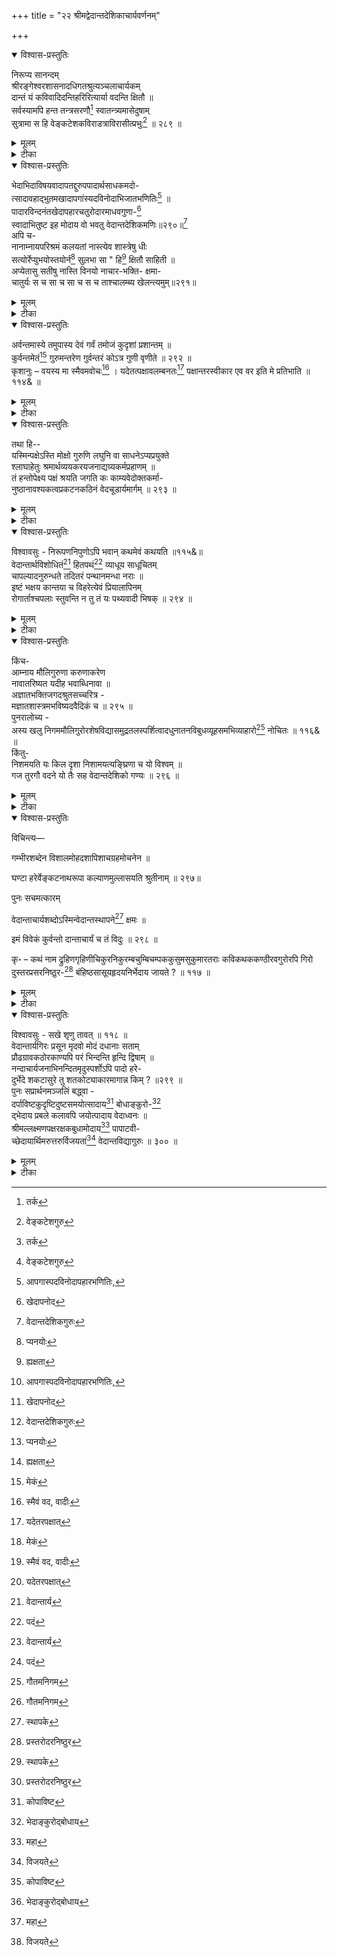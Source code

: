 +++
title = "२२ श्रीमद्वेदान्तदेशिकाचार्यवर्णनम्"

+++

<details open><summary>विश्वास-प्रस्तुतिः</summary>

निरूप्य सानन्दम्   
श्रीरङ्गेश्वरशासनादधिगतश्रुत्यञ्चलाचार्यकम्   
दान्तं यं कविवादिदन्तिहरिरित्यार्या वदन्ति क्षितौ ॥   
सर्वस्यामपि हन्त तन्त्रसरणौ[^362] स्वातन्त्र्यमासेदुषाम्   
सुत्रामा स हि वेङ्कटेशकविराडत्राविरासीत्प्रभुः[^363] ॥ २८९ ॥

[^362]:
     तर्क


[^363]:
     वेङ्कटेशगुरु
</details>

<details><summary>मूलम्</summary>

निरूप्य सानन्दम्   
श्रीरङ्गेश्वरशासनादधिगतश्रुत्यञ्चलाचार्यकम्   
दान्तं यं कविवादिदन्तिहरिरित्यार्या वदन्ति क्षितौ ॥   
सर्वस्यामपि हन्त तन्त्रसरणौ[^362] स्वातन्त्र्यमासेदुषाम्   
सुत्रामा स हि वेङ्कटेशकविराडत्राविरासीत्प्रभुः[^363] ॥ २८९ ॥

[^362]:
     तर्क


[^363]:
     वेङ्कटेशगुरु
</details>

<details><summary>टीका</summary>

प्रकटितेति । प्रकटितः दशायां वर्तिकायां अवतारः आविर्भावः येन, प्रकटिता दशसंख्याका अवताराः मत्स्य कूर्मादयो येनेति च तस्मिन् । प्रचुरं बहुलं च तत् आज्यं घृतं च तस्य, पक्षे प्रचुरायाः आजेः राक्षस संग्रामस्य च " संग्रामाभ्यागमाहवाः । समुदायः स्त्रियः संवित्-समित्या जि-समिद्-युधः" इत्यमरः । आकलनेन स्वीकरणेन भावितं प्राप्तं स्फुरणं दीप्तिः प्रसिद्धिश्च यस्य तस्मिन् । विभावर्यां निशायां " निशा निशीथिनी रात्रिस्त्रियामा क्षणदा क्षपा । विभावरी" इत्यमरः । उदितां उत्पन्नां भीतिं अन्धकारसंबन्धिनीमित्यर्थः । हरति निवारयतीति तद्धरस्त स्मिन् पक्षे अरिभ्यः शत्रुभ्यः उदितभीतिं हरतीति च तस्मिन् विभौ प्रभौ दीपप्रकाश इति नाम क्षमं योग्यमेव ॥ २८८ ॥

अथ वेदान्तदेशिकवर्णनमाक्षिपति - निरूप्येत्यादि ।

श्रीरङ्गेति । श्रीरङ्गेश्वरस्य भगवतः शासनात् । ल्यब्लोपे पञ्चमी । आज्ञां प्राप्येत्यर्थः । अधिगतं स्वीकृतं श्रुतीनां वेदानामञ्चलानां अग्राणां उपनिषदां आचार्यकं व्याख्यातृत्वं येन तं " मन्त्रत्र्याख्याकृदाचार्यः ' इत्यमरः । अत एव दान्तं जितबाह्यान्तरिन्द्रियं यं वेङ्कटेशं कवयः पण्डिताः वादिनश्च तद्रूपा ये दन्तिनो गजास्तेषां हरिः सिंह इति क्षितौ पृथिव्यां आर्याः श्रेष्ठा जनाः वदन्ति कथयन्ति । एतदेव सहेतुकमुपपादयति - हि यतः सर्वस्यामपि, हन्तेत्याश्चर्ये । तन्त्रसरणौ शास्त्रमार्गे स्वातन्त्र्यं आसेदुषां प्राप्तवतां मध्ये, सदेर्धातोः "भाषायां सद-वस-श्रुवः” इति भूतसामान्ये लिटि क्वसुः । " वसोः संप्रसारणम्” इति भसंज्ञायां संप्रसारणं च । सुत्रामा इन्द्रः सः वेङ्कटेशकविराट् प्रभुः अत्र काञ्च्यां आविरासीत् प्रकटीबभूव ॥ २८९ ॥
</details>

<details open><summary>विश्वास-प्रस्तुतिः</summary>

भेदाभिदाविषयवादापतद्दुरुपपादार्थसाधकमदो-   
त्सादावहाद्भुतमखादापगांस्यदविनोदाभिजातभणितिः[^364] ॥   
पादारविन्दनंतखेदापहारचतुरोदारमाधवगुणा-[^365]   
स्वादाभितुष्ट इह मोदाय वो भवतु वेदान्तदेशिकमणिः॥२९०॥[^366]   
अपि च-   
नानाम्नायपरिश्रमं कलयतां नास्त्येव शास्त्रेषु धीः   
सत्योर्रेप्युभयोस्तयोर्न[^367] सुलभा सा " हि[^368] क्षितौ साहिती ॥   
अप्येतासु सतीषु नास्ति विनयो नाचार-भक्ति- क्षमा-   
चातुर्यः स च सा च सा च स च ताश्चालम्ब्य खेलन्त्यमुम्॥२९१॥

[^364]:
     आपगास्पदविनोदापहारभणितिः, 


[^365]:
     खेदापनोद


[^366]:
     वेदान्तदेशिकगुरुः


[^367]:
     प्यनयोः


[^368]:
     ह्यक्षता
</details>

<details><summary>मूलम्</summary>

भेदाभिदाविषयवादापतद्दुरुपपादार्थसाधकमदो-   
त्सादावहाद्भुतमखादापगांस्यदविनोदाभिजातभणितिः[^364] ॥   
पादारविन्दनंतखेदापहारचतुरोदारमाधवगुणा-[^365]   
स्वादाभितुष्ट इह मोदाय वो भवतु वेदान्तदेशिकमणिः॥२९०॥[^366]   
अपि च-   
नानाम्नायपरिश्रमं कलयतां नास्त्येव शास्त्रेषु धीः   
सत्योर्रेप्युभयोस्तयोर्न[^367] सुलभा सा " हि[^368] क्षितौ साहिती ॥   
अप्येतासु सतीषु नास्ति विनयो नाचार-भक्ति- क्षमा-   
चातुर्यः स च सा च सा च स च ताश्चालम्ब्य खेलन्त्यमुम्॥२९१॥

[^364]:
     आपगास्पदविनोदापहारभणितिः, 


[^365]:
     खेदापनोद


[^366]:
     वेदान्तदेशिकगुरुः


[^367]:
     प्यनयोः


[^368]:
     ह्यक्षता
</details>

<details><summary>टीका</summary>

भेदेति । किंच भो जनाः, वेदान्तदेशिकमणिः वेदान्ताचार्यश्रेष्ठः स वेङ्कटेशगुरुः इह काञ्च्यां नगर्यां, वो युष्माकं मोदाय आनन्दाय भवतु । कथंभूतः । भेदः जीवात्मनोः पृथक्त्वं च अभिदा तयोरैक्यं च ते विषये प्रतिपाये ययोस्तथाभूतौ यौ वादौ तदर्थमापततां प्राप्तवतां, दुरुपपादस्य प्रतिपादयितुमशक्यस्य अर्थस्य भिन्न- क्यान्यतररूपस्य साधकानां वादिनां मदस्य गर्वस्य उत्सादावहाः उच्छेदसंपादकाः अत एव अद्भुताः आश्चर्यरूपाश्च मखादा यज्ञभुजो देवास्तेषां आपगा गङ्गा नदी तस्याः स्यन्दस्य प्रवाहस्येव विनोदो विलासो यासां तादृशश्च । निखिलशास्त्राणां याथार्थ्यप्रतिपादनेन पापहारकत्वाद्गङ्गाप्रवाहविनोदसादृश्यम् । अत एव अभिजाता निर्मलाश्च भणितयो वचनानि यस्य सः तथाभूतः । पुनश्च पादारविन्दे चरणकमले नतानां भक्त्या नम्राणां खेदस्य क्लेशस्य अपहारे निवारणे चतुरस्य अत एव उदारस्य महतः "उदारो दातृ-महतोः " इत्यमरः । माधवस्य विष्णोः गुणानां भक्तवात्सल्यादीनाम् आस्वादेन अभितुष्टः । वेङ्कटेशकविरिति संबन्धः ॥ २९० ॥

नानेति । अपि च नानाम्नायेषु निखिलवेदेषु “श्रुतिः स्त्री वेद आम्नाय : ' इत्यमरः । परिश्रमं अध्ययनरूपं कलयतां कुर्वतां, शास्त्रेषु वेदान्तादिषु धीः अर्थज्ञानरूपा बुद्धिः नास्त्येव नैवास्ति । अत्र सर्वत्र प्रायश इति शेषो ग्राह्यः । तयोः उभयोः वेद-शास्त्रबुद्ध्योः सत्योरपि सा हि प्रसिद्धा साहिती यथार्थव्युत्पत्तिः क्षितौ पृथिव्यां न सुलभा । ननु कदाचित् एतासु वेद-शास्त्र- यथार्थव्युत्पत्तिषु सतीष्वपि विनयो नम्रता नास्ति । तथा आचारः यथाशास्त्राचरणं च भक्तिः भगवति प्रेम च क्षमा सुखदुःखादिद्वन्द्वसहनं च चातुरी कर्तव्याकर्तव्यकौशलं च ताः चतस्रः न सन्त्येव । अमुं तु आलम्ब्य आश्रित्य सः वेदाभ्यासश्च सा शास्त्रबुद्धिश्व सा साहिती च, सः विनयश्च, ताः आचार-भक्ति- क्षमा चातुर्यश्च खेलन्ति क्रीडन्ति । अनेन लोक- विलक्षणोऽयमिति व्यज्यते ॥ २९१ ॥
</details>

<details open><summary>विश्वास-प्रस्तुतिः</summary>

अर्वन्तमास्ये तमुपास्य देवं गर्वं तमोजं कुदृशां प्रशान्तम् ॥   
कुर्वन्तमेतं[^369] गुरुमन्तरेण गुर्वन्तरं कोऽत्र गुणी वृणीते ॥ २९२ ॥   
कृशानुः – वयस्य मा स्मैवमवोचः[^370] । यदेतत्पक्षावलम्बनतः[^371] पक्षान्तरस्वीकार एव वर इति मे प्रतिभाति ॥ ११४& ॥

[^369]:
     मेकं


[^370]:
     स्मैवं वद, वादीः


[^371]:
     यदेतरपक्षात्
</details>

<details><summary>मूलम्</summary>

अर्वन्तमास्ये तमुपास्य देवं गर्वं तमोजं कुदृशां प्रशान्तम् ॥   
कुर्वन्तमेतं[^369] गुरुमन्तरेण गुर्वन्तरं कोऽत्र गुणी वृणीते ॥ २९२ ॥   
कृशानुः – वयस्य मा स्मैवमवोचः[^370] । यदेतत्पक्षावलम्बनतः[^371] पक्षान्तरस्वीकार एव वर इति मे प्रतिभाति ॥ ११४& ॥

[^369]:
     मेकं


[^370]:
     स्मैवं वद, वादीः


[^371]:
     यदेतरपक्षात्
</details>

<details><summary>टीका</summary>

किंच अर्वन्तमिति । आस्ये मुखे अर्वन्तं अश्वरूपं " वाजि - वाहार्व- गन्धर्व - हय- सैन्धव-सप्तयः " इत्यमरः । तं देवं हयग्रीवावतारं उपास्य संसेव्य, कुत्सितं यथा तथा पश्यन्ति अर्थात् वेद-शास्त्राणि, ते कुदृशः वेद-शास्त्रादीनां विपरीतार्थकारिण इत्यर्थः । तेषां तमोजं अज्ञानजन्यं गर्वम् अभिमानं प्रशान्तं नष्टं कुर्वन्तं एतादृशं एवं वेदान्ताचार्यगुरुमन्तरेण विना " अन्तराऽन्तरेण - " इति द्वितीया । गुर्वन्तरं अन्यं गुरुं अत्र लोके, को गुणी पुरुषः वृणीते अङ्गीकरोति ? अपि तु कोऽपि नैवेत्यर्थः ॥ २९२ ॥

वयस्येति । हे वयस्य, एवं ' एतं गुरुमन्तरेण गुर्वन्तरं न वृणीते ' इत्यादि- रूपं मा स्म अवोचः मा वद । अत्र माङ्योगे अडागमः प्रामादिकः । “न माङ्योगे" इति तन्निषेधात् । अथवा केवलं माशब्दमङ्गीकृत्य कथंचित् समाधेयम् । यतः एतस्य गुरोः पक्षावलम्बनतः पक्षाश्रयात् द्वैतप्रचुरत्वादित्यर्थः । पक्षान्तरस्य अन्यपक्षस्य शुद्धाद्वैतप्रतिपादकस्येत्यर्थः । स्वीकारः अङ्गीकार एव वर इति मे प्रतिभाति । अत्र भावदर्पणकृता मर्कटकिशोर-मार्जारकिशोरन्यायतुल्यतया व्याख्यातम् । 'यथा- मर्कटकिशोरः प्राकारादिलङ्घनेऽपि दृढमवलम्बमानः मातुः काङ्क्षितं स्तन्यमनुभवति, तथा श्रौत - स्मार्तकर्मद्वारा सेवमानो भक्तः भगवत्प्रसादं लभत इति - मर्कट किशोरन्यायानुगृहीतः । तस्मात् पक्षान्तरमन्यः पक्षः यथा मार्जारकिशोरं तन्माता मार्जारी स्वयमेव दन्तघातनादेः संरक्ष्य देशाद्देशान्तरं नीत्वा पुष्णाति तथा सर्वं कर्म विहाय स्वात्मानं भगवते निवेद्य वर्तमानं स्वयमेव भगवान् कृतयोग - क्षेमो रक्षतीति - मार्जार किशोरन्यायानुगृहीतः वर इति' इति ॥ ११४& ॥
</details>

<details open><summary>विश्वास-प्रस्तुतिः</summary>

तथा हि--   
यस्मिन्पक्षेऽस्ति मोक्षो गुरुणि लघुनि वा साधनेऽप्यप्रयुक्ते   
श्लाघाहेतुः श्रमार्थव्ययकरयजनाद्यग्र्यकर्मप्रहाणम् ॥   
तं हन्तोपेक्ष्य पक्षं श्रयति जगति कः काम्यवेदोक्तकर्मा-   
नुष्ठानावश्यकत्वप्रकटनकठिनं वेदचूडार्यमार्गम् ॥ २९३ ॥
</details>

<details><summary>मूलम्</summary>

तथा हि--   
यस्मिन्पक्षेऽस्ति मोक्षो गुरुणि लघुनि वा साधनेऽप्यप्रयुक्ते   
श्लाघाहेतुः श्रमार्थव्ययकरयजनाद्यग्र्यकर्मप्रहाणम् ॥   
तं हन्तोपेक्ष्य पक्षं श्रयति जगति कः काम्यवेदोक्तकर्मा-   
नुष्ठानावश्यकत्वप्रकटनकठिनं वेदचूडार्यमार्गम् ॥ २९३ ॥
</details>

<details><summary>टीका</summary>

उक्तार्थमेव विशदीकरोति - यस्मिन्पक्ष इति । यस्मिन् अन्यस्मिन् शुद्धाद्वैतप्रतिपादके पक्षे, गुरुणि महति कतिपयदिनसाध्ये यज्ञादिरूपे, वाऽथवा लघुनि दर्श - पूर्ण - मासादिरूपे साधने कर्मणि अप्रयुक्ते अनाचरिते सत्यपि, मोक्षः अस्ति । अत एव स पक्षः श्लाघाहेतुः प्रशंसाकारणम् । श्रमः शरीरप्रयासश्च अर्थव्ययः द्रव्य- व्ययश्च तौ करोतीति तत्करं तच्च तत् यजनादि आदिशब्देन तपःकृच्छ्रादेः संग्रहः । अग्र्याणां ब्राह्मणानां कर्म तस्य प्रकर्षेण हानं विनाशो यस्मिन् तथाभूतम् । तं पक्षं, हन्तेति खेदे । उपेक्ष्य काम्यानां वेदोक्तानां कर्मणां "स्वर्गकामो यजेत" इत्यादिरूपाणाम् अनुष्ठानस्य आवश्यकत्वस्य आवश्यकर्तव्यस्य प्रकटनेन कठिनं कर्तुमशक्यं वेदचूडार्यस्य वेदान्ताचार्यस्य मार्गं पक्षं जगति कः श्रयति अङ्गीकरोति ? कोऽपि नैवेत्यर्थः । अयं भावः - अयं वेदान्ताचार्यः वेङ्कटाचार्याभिधः स्वयं यज्ञादिकाम्य- कर्मणामनुष्ठाता तत एव च यज्ञादिकर्मानुष्ठानोत्तरमेव ज्ञानेन मुक्तिरिति तत्सिद्धान्तः । एतस्मादन्यस्मिन् श्रीमच्छंकराचार्यादिमते तु मोक्षसाधने काम्यादिकर्मणां नावश्यकता, किंतु शमदमादिसाधनसंपन्नतया विधिवद्गुरूपसत्तिपूर्वकात्मज्ञानेन वै मुक्तिरिति । तस्मात् स एव पक्षो वर इति ॥ २९३ ॥
</details>

<details open><summary>विश्वास-प्रस्तुतिः</summary>

विश्वावसुः - निरूपणनिपुणोऽपि भवान् कथमेवं कथयति ॥११५&॥   
वेदान्तार्थविशोधितं[^372] हितपथं[^373] व्याधूय साधूचितम्   
चापल्यादनुरुन्धते तदितरं पन्थानमन्धा नराः ॥   
इष्टं भक्षय कान्तया च विहरेत्येवं प्रियालापिनम्   
रोगार्ताश्चपलाः स्तुवन्ति न तु तं यः पथ्यवादी भिषक् ॥ २९४ ॥

[^372]:
     वेदान्तार्य


[^373]:
     पदं
</details>

<details><summary>मूलम्</summary>

विश्वावसुः - निरूपणनिपुणोऽपि भवान् कथमेवं कथयति ॥११५&॥   
वेदान्तार्थविशोधितं[^372] हितपथं[^373] व्याधूय साधूचितम्   
चापल्यादनुरुन्धते तदितरं पन्थानमन्धा नराः ॥   
इष्टं भक्षय कान्तया च विहरेत्येवं प्रियालापिनम्   
रोगार्ताश्चपलाः स्तुवन्ति न तु तं यः पथ्यवादी भिषक् ॥ २९४ ॥

[^372]:
     वेदान्तार्य


[^373]:
     पदं
</details>

<details><summary>टीका</summary>

निरूपणेति । निरूपणे सदसद्विवेके निपुणः प्रवीणोऽपि सन् भवान् कथमेव 'यस्मिन् पक्षे –' इत्यादिरूपं कथयति ? ॥ ११५& ॥

वेदान्तार्थेति । अन्धाः ज्ञानहीना नराः वेदान्तार्थेन वेदान्ततात्पर्येण विशो- धितं शुद्धं, आर्येति पाठे वेदान्तार्येण वेङ्कटगुरुणा विशोधितमित्यर्थः । साधूनामुचितं योग्यं अत एव हितपथं श्रेयस्करं मार्गे व्याधूय त्यक्त्वा तस्मात् इतरमन्यं पन्थानं चापल्यात् विषयोपभोगलौल्याद्धेतोः अनुरुन्धते अनुसरन्ति । अत्र दृष्टान्तमाह- इष्टं— शास्त्रनिषिद्धमपि पलाण्डुसदृशं - पदार्थे भक्षय, कान्तया स्त्रिया सह, यथेच्छ - मिति शेषः । विहर क्रीड, एवं प्रियालापिनं प्रियभाषिणं वैद्यं चपलाः भाविपरिणाम- विवेकरहिताः रोगातः रोगपीडिताः स्तुवन्ति प्रशंसन्ति । किंतु यः पथ्यं भक्ष्यादिकं- वदति तच्छीलः भिषक् वैद्यः तं तु नैव स्तुवन्तीत्यर्थः ॥ २९४ ॥


</details>


<details open><summary>विश्वास-प्रस्तुतिः</summary>

किंच-   
आम्नाय मौलिगुरुणा करुणाकरेण   
नावातरिष्यत यदीह भवाब्धिनावा ॥   
अज्ञातभक्तिजगदश्रुतसच्चरित्र -   
मज्ञातशास्त्रमभविष्यदवैदिकं च ॥ २९५ ॥   
पुनरालोच्य -   
अस्य खलु निगममौलिगुरोरशेषविद्यासमुद्रतलस्पर्शित्वादधुनातनविबुधव्यूहसमभिव्याहारो[^374] नोचितः ॥ ११६& ॥   
किंतु-   
निशमयति यः किल दृशा निशामयत्यङ्घ्रिणा च यो विश्वम् ॥   
गज तुरगौ वदने यो तैः सह वेदान्तदेशिको गण्यः ॥ २९६ ॥   

[^374]:
     गौतमनिगम
</details>

<details><summary>मूलम्</summary>

किंच-   
आम्नाय मौलिगुरुणा करुणाकरेण   
नावातरिष्यत यदीह भवाब्धिनावा ॥   
अज्ञातभक्तिजगदश्रुतसच्चरित्र -   
मज्ञातशास्त्रमभविष्यदवैदिकं च ॥ २९५ ॥   
पुनरालोच्य -   
अस्य खलु निगममौलिगुरोरशेषविद्यासमुद्रतलस्पर्शित्वादधुनातनविबुधव्यूहसमभिव्याहारो[^374] नोचितः ॥ ११६& ॥   
किंतु-   
निशमयति यः किल दृशा निशामयत्यङ्घ्रिणा च यो विश्वम् ॥   
गज तुरगौ वदने यो तैः सह वेदान्तदेशिको गण्यः ॥ २९६ ॥   

[^374]:
     गौतमनिगम


</details>

<details><summary>टीका</summary>

किंच आम्नायेति । भवाब्धेः संसारसमुद्रस्य नावा तारकतरणिरूपेण अत एव करुणाकरेण दयाकरेण, आम्नायाः वेदास्तेषां मौलयः शिरांसि वेदान्ता इति यावत् । तेषां गुरुणा आचार्येण तद्वयाख्यात्रा वेदान्ताचार्येणेत्यर्थः । इह लोके यदि न अवातरिष्यत न प्रादुरभविष्यत, तर्हि सर्व जगत् अज्ञाता भक्तिर्येन तत्, अश्रुतं अनाकर्णितं सतां सज्जनानां चरित्रं येन तत्, अज्ञातम् अनवबुद्धं शास्त्रं येन तत्, अवैदिकं वेदविहिताचारशून्यं च अभविष्यत् । क्रियातिपत्तौ लङ् । तत्र पूर्वं कर्मणि तरते:, उत्तरत्र च भवतेः कर्तरीति बोध्यम् ( ? ) ॥ २९५ ॥

अस्येति । निगममौलिगुरोः वेदान्ताचार्यस्य अशेषाः निखिला या विद्या वेद- शास्त्रादिरूपास्तासां समुद्रस्य तलस्पर्शित्वात् तलपरामर्शशीलत्वात्, आमूलात् समाप्तिपर्यन्तं यथार्थतया विवेचनशीलत्वादित्यर्थः । अधुनातना इदानींतना ये विबुधाः पण्डितास्तेषां व्यूहेन समुदायेन सह समभिव्याहारः गणनम् नोचितः ॥ ११६& ॥

अधुनातनविबुधवैलक्षण्यमेव प्रतिपादयति - निशमयतीति । यः दृशा नेत्रेण निशमयति किल शृणोति, भगवान् शेषावतारः पतञ्जलिरित्यर्थः । तथा च यः अङ्घ्रिणा पादेन किरणैरित्यर्थः । जातावेकवचनम् । विश्वं जगत् निशामयति अवलोकयति, भगवान् सूर्य इत्यर्थः । भावदर्पणकारस्तु 'निशामयत्यङ्घ्रिणा -' इत्यादिवाक्येन गौतम इत्याह । तत्तु गौतमस्यैवाक्षपाद इति नामप्रसिद्धेरिति ज्ञेयम् । एतत्तु भगवतः पतञ्जलेः साम्यार्थं व्याख्यानम् । तेन च उभौ ( पतञ्जलि - गौतमौ ) अपि व्याकरण- न्यायशास्त्रयोः प्रवर्तकाविति सूचितम् । यथा यौ वदने मुखे गज-तुरगौ भगवन्तौ गजाननः हयग्रीवावित्यर्थः । तैश्चतुर्भिः ( पतञ्जलि - गौतम - गजानन-हयग्रीवैः ) सह अयं वेदान्तदेशिको वेदान्ताचार्यः गण्यः गणनीयः ॥ २९६ ॥

</details>


<details open><summary>विश्वास-प्रस्तुतिः</summary>

विचिन्त्य—

गम्भीरशब्देन विशालमोहदशापिशाचग्रहमोचनेन ॥

घण्टा हरेर्वेङ्कटनाथरूपा कल्याणमुल्लासयति श्रुतीनाम् ॥ २९७॥

पुनः सचमत्कारम्

वेदान्ताचार्यशब्दोऽस्मिन्वेदान्तस्थापने[^375] क्षमः ॥

[^375]:
     स्थापके


इमं विवेकं कुर्वन्तो दान्ताचार्यं च तं विदुः ॥ २९८ ॥

कृ॰ – कथं नाम द्रुहिणगृहिणीचिकुरनिकुरम्बचुम्बिचम्पककुसुमसुकुमारतराः कविकथककण्ठीरवगुरोरपि गिरो दुस्तरप्रसरनिष्ठुर-[^376] बंहिष्ठसासूयहृदयनिर्भेदाय जायते ? ॥ ११७ ॥

[^376]:
     प्रस्तरोदरनिष्ठुर
</details>

<details><summary>मूलम्</summary>

विचिन्त्य—

गम्भीरशब्देन विशालमोहदशापिशाचग्रहमोचनेन ॥

घण्टा हरेर्वेङ्कटनाथरूपा कल्याणमुल्लासयति श्रुतीनाम् ॥ २९७॥

पुनः सचमत्कारम्

वेदान्ताचार्यशब्दोऽस्मिन्वेदान्तस्थापने[^375] क्षमः ॥

[^375]:
     स्थापके


इमं विवेकं कुर्वन्तो दान्ताचार्यं च तं विदुः ॥ २९८ ॥

कृ॰ – कथं नाम द्रुहिणगृहिणीचिकुरनिकुरम्बचुम्बिचम्पककुसुमसुकुमारतराः कविकथककण्ठीरवगुरोरपि गिरो दुस्तरप्रसरनिष्ठुर-[^376] बंहिष्ठसासूयहृदयनिर्भेदाय जायते ? ॥ ११७ ॥

[^376]:
     प्रस्तरोदरनिष्ठुर
</details>

<details><summary>टीका</summary>

किंच गम्भीरेति । हरेः श्रीविष्णोः संबन्धिनी वेङ्कटनाथरूपा एतदाख्यश्रीवेदान्ताचार्यरूपेत्यर्थः । घण्टा विशाला महती या मोहस्याज्ञानस्य दशाऽवस्था तद्रूपो यः पिशाचस्तस्य ग्रहं मोचयतीति तथाभूतेन गम्भीरेण महता शब्देन ध्वनिना, अथवा गम्भीरेण दुरवगाहेन शब्देन व्याख्यारूपेणेत्यर्थः । श्रुतीनां कर्णानाम् उपनिषदां वा कल्याणं मङ्गलं यथार्थं वा उल्लासयति वर्द्धयति ॥ २९७ ॥

अपि च वेदान्तेति । अस्मिन् भुवने वेदान्ताचार्य इत्ययं शब्दः वेदान्तानां स्थापने विविधवाक्यानां यथार्थनिर्णयेन व्यवस्थाकरणे इत्यर्थः । क्षमः समर्थः । अस्तीति शेषः । इमं उक्तप्रकारं विवेकं विचारं “ मन्त्रव्याख्याकृदाचार्यः" इत्यादि- कोशपर्यालोचनया वेदानां व्याख्याकरणरूपमित्यर्थः । किंवा इमं वेदान्ताचार्यशब्दं विगतवेकं वेशब्दरहितं च, अस्मिन् पक्षे “ शेषाद्विभाषा" इति कप्प्रत्ययो ज्ञेयः । कुर्वन्तो लोकाः तं वेदान्ताचार्य दान्तानां जितबाह्यान्तरिन्द्रियाणां आचार्यं गुरुं दान्ताचार्यशब्दमपि विदुः जानन्ति ॥ २९८ ॥

कथमिति । द्रुहिणस्य ब्रह्मणः गृहिणी सरखती तस्याश्चिकुरनिकुरम्बं केशपाशः तच्चुम्बीनि यानि चम्पककुसुमानि तद्वत् सुकुमारतराः अतिकोमला: कविकथककण्ठीरवगुरोरपि कविवादिनां महासिंहस्येत्यर्थः । गिरः वाण्यः दुस्तराः कठिना ये प्रस्तराः पाषाणाः इव निष्ठुराणि कठोराणि बहिष्ठानि बहुलानि, बहुलशब्दादिष्ठनि “प्रियस्थिर - " इत्यादिना बहादेश: । असूयया गुणेषु सत्स्वपि दोषारोपबुद्ध्या सहितानि च यानि हृदयानि मतान्तरवादिचित्तानि तेषां निर्भेदाय खण्डनाय जायन्ते भवन्ति ? । कोमलत्वात् मृणालतन्तुना पाषाणभेदवत् कठिनहृदय भेदनमशक्यमिति भावः ॥ ११७& ॥
</details>


<details open><summary>विश्वास-प्रस्तुतिः</summary>

विश्वावसुः - सखे शृणु तावत् ॥ ११८ ॥   
वेदान्तार्यगिरः प्रसून मृदवो मोदं दधानाः सताम्   
प्रौढग्रावकठोरकाण्यपि परं भिन्दन्ति हृन्दि द्विषाम् ॥   
नन्दाचार्यजनाभिनन्दितमृदुस्पर्शोऽपि पादो हरे-   
दुर्भेदे शकटासुरे तु शतकोट्याकारमागान्न किम् ? ॥२९९ ॥   
पुनः सप्रार्थनमञ्जलिं बद्ध्वा -   
दर्पाविष्टकुदृष्टिदुष्टसमयोत्सादाय[^377] बोधाङ्कुरो-[^378]   
द्भेदाय प्रबले कलावपि जयोत्पादाय वेदाध्वनः ॥   
श्रीमल्लक्ष्मणपक्षरक्षकबुधामोदाय[^379] पापाटवी-   
च्छेदायार्थिमरुत्तरुर्विजयतां[^380] वेदान्तविद्यागुरुः ॥ ३०० ॥

[^377]:
     कोपाविष्ट


[^378]:
     भेदाङ्कुरोद्बोधाय


[^379]:
     महा


[^380]:
     विजयते
</details>

<details><summary>मूलम्</summary>

विश्वावसुः - सखे शृणु तावत् ॥ ११८ ॥   
वेदान्तार्यगिरः प्रसून मृदवो मोदं दधानाः सताम्   
प्रौढग्रावकठोरकाण्यपि परं भिन्दन्ति हृन्दि द्विषाम् ॥   
नन्दाचार्यजनाभिनन्दितमृदुस्पर्शोऽपि पादो हरे-   
दुर्भेदे शकटासुरे तु शतकोट्याकारमागान्न किम् ? ॥२९९ ॥   
पुनः सप्रार्थनमञ्जलिं बद्ध्वा -   
दर्पाविष्टकुदृष्टिदुष्टसमयोत्सादाय[^377] बोधाङ्कुरो-[^378]   
द्भेदाय प्रबले कलावपि जयोत्पादाय वेदाध्वनः ॥   
श्रीमल्लक्ष्मणपक्षरक्षकबुधामोदाय[^379] पापाटवी-   
च्छेदायार्थिमरुत्तरुर्विजयतां[^380] वेदान्तविद्यागुरुः ॥ ३०० ॥

[^377]:
     कोपाविष्ट


[^378]:
     भेदाङ्कुरोद्बोधाय


[^379]:
     महा


[^380]:
     विजयते

</details>



<details><summary>टीका</summary>

अथ समाधत्तुमुपक्रमते विश्वावसुः वेदान्तेत्यादिना । प्रसूनमृदवः पुष्पवत् सुकुमाराः अत एव सतां तन्मतस्थसाधूनां मोदम् आनन्दं दधाना उत्पादयन्तः वेदान्तार्यस्य गिरः व्याख्यानरूपा वाण्यः, द्विषां मतान्तरस्थवादिनां हृन्दि हृदयानि “पद्दन्नोमास्–” इत्यादिना हृदयशब्दस्य हृदादेशः । प्रौढाः कठोराः ग्रावाणः पाषाणा इव कठोरकाणि कठिनान्यपि, परमत्यन्तं भिन्दन्ति विदारयन्त्येव । अत्र दृष्टान्तमाह - नन्दो गोकुलाधिपः श्रीहरेः पिता आदिः प्रमुखो येषां सुनन्दादीनां ते ये आर्यजनाः श्रीकृष्णभक्तत्वात् श्रेष्ठजनास्तैरभिनन्दितः मृदुस्पर्शः कोमल- स्पर्शो यस्य तादृशोऽपि हरेः श्रीकृष्णस्य पादः दुर्भेदे इतरैर्भेत्तुमशक्ये शकटासुरे, शत- कोटेर्वज्रस्य " शतकोटिः स्वरुः शम्बो दम्भोलिरशनिर्द्वयोः" इत्यमरः । आकारं न अगात् न प्राप किम् ? तद्वदेवेदमिति भावः ॥ २९९ ॥

इदानीमेतत्प्रकरणमुपसंहरन् प्रार्थयते -दर्पाविष्टेति । दर्पाविष्टानां गर्विष्ठानाम् अत एव कुदृष्टीनां कुत्सितज्ञानानां अत्र दृशिर्ज्ञाने । दुष्टो यः समयः सिद्धान्तः “समयाः शपथाचार-कालसिद्धान्तसंविदः ।" इत्यमरः । तस्य उत्सादाय तं विनाशयितुमित्यर्थः । “तुमर्थात् — इत्यादिना चतुर्थी । अग्रेऽप्येवमेव ज्ञेयम् । बोधाङ्कुरस्य उद्भेदाय उत्पादनाय, प्रबलेऽपि कलौ युगे वेदाध्वनः कर्म-ज्ञानरूपवेदमार्गस्य जयोत्पादाय सर्वोत्कर्षमुत्पादयितुमित्यर्थः । श्रीमतो लक्ष्मणस्य रामानुजाचार्यस्य यः पक्षः विशिष्टाद्वैतरूपः तद्रक्षकास्तत्पालका ये बुधाः पण्डितास्तेषां मोदाय आनन्दमुत्पादयितुमित्यर्थः । पापान्येवाटवी अरण्यं तस्याश्छेदाय, तां छेत्तुं चेत्यर्थः । अर्थिनां विशिष्टाद्वैतज्ञानाभिलाषिणां मरुत्तरुः कल्पवृक्षः वेदान्तविद्यागुरुः, विजयतां सर्वोत्कर्षेण वर्तताम् ॥ ३०० ॥ 
</details>


